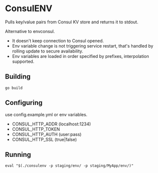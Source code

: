 # ConsulENV

Pulls key/value pairs from Consul KV store and returns it to stdout.

Alternative to envconsul.

- It doesn't keep connection to Consul opened.
- Env variable change is not triggering service restart, that's handled by rolling update to secure availability.
- Env variables are loaded in order specified by prefixes, interpolation supported.

## Building

```
go build
```

## Configuring

use config.example.yml or env variables.

- CONSUL_HTTP_ADDR (localhost:1234)
- CONSUL_HTTP_TOKEN
- CONSUL_HTTP_AUTH (user:pass)
- CONSUL_HTTP_SSL (true|false)

## Running

```
eval "$(./consulenv -p staging/env/ -p staging/MyApp/env/)"
```
